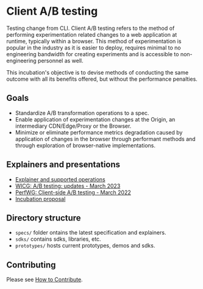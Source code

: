 # Client A/B testing
Testing change from CLI.
Client A/B testing refers to the method of performing experimentation related
changes to a web application at runtime, typically within a browser.
This method of experimentation is popular in the industry as it is easier to
deploy, requires minimal to no engineering bandwidth for creating experiments
and is accessible to non-engineering personnel as well.

This incubation's objective is to devise methods of conducting the same outcome
with all its benefits offered, but without the performance penalties.

##  Goals

 * Standardize A/B transformation operations to a spec.
 * Enable application of experimentation changes at the Origin,
   an intermediary CDN/Edge/Proxy or the Browser.
 * Minimize or eliminate performance metrics degradation caused by
   application of changes in the browser through performant methods and
   through exploration of browser-native implementations.

## Explainers and presentations

 * [Explainer and supported operations](specs/EXPLAINER.md)
 * [WICG: A/B testing: updates - March 2023](https://docs.google.com/presentation/d/1WX-E63jL7ZwGf_jNszhfkdxsvzlXLdJdPMSTxK3X0A0/edit?usp=sharing)
 * [PerfWG: Client-side A/B testing - March 2022](https://docs.google.com/presentation/d/1-cxHITwVtWJ5x3ev0__XzDtDtJn2cB9CAgN9Mkia3Ag/edit?usp=sharing)
 * [Incubation proposal](https://github.com/WICG/proposals/issues/54)

## Directory structure

 * `specs/` folder ontains the latest specification and explainers.
 * `sdks/` contains sdks, libraries, etc.
 * `prototypes/` hosts current prototypes, demos and sdks.

## Contributing

Please see [How to Contribute](CONTRIBUTING.md).
